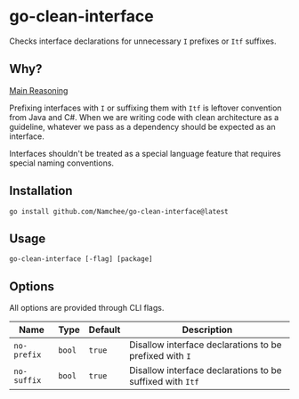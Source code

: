 # go-clean-interface

Checks interface declarations for unnecessary `I` prefixes or `Itf` suffixes.

## Why?

[Main Reasoning](https://stackoverflow.com/a/5817904)

Prefixing interfaces with `I` or suffixing them with `Itf` is leftover convention from Java and C#. When we are writing code with clean architecture as a guideline, whatever we pass as a dependency should be expected as an interface.

Interfaces shouldn't be treated as a special language feature that requires special naming conventions.

## Installation

```shell
go install github.com/Namchee/go-clean-interface@latest
```

## Usage

```shell
go-clean-interface [-flag] [package]
```

## Options

All options are provided through CLI flags.

Name | Type | Default | Description
---- | ---- | ------- | -----------
`no-prefix` | `bool` | `true` | Disallow interface declarations to be prefixed with `I`
`no-suffix` | `bool` | `true` | Disallow interface declarations to be suffixed with `Itf`
